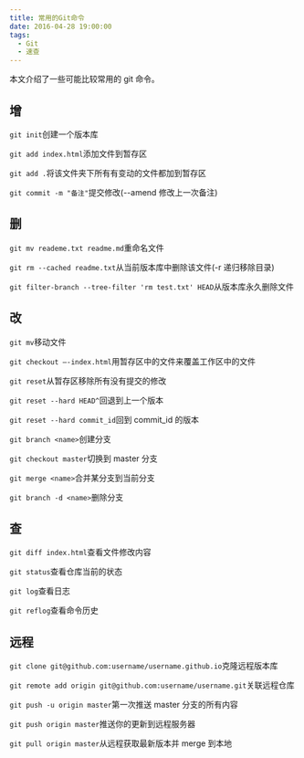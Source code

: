 ```yaml
---
title: 常用的Git命令
date: 2016-04-28 19:00:00
tags:
  - Git
  - 速查
---
```


本文介绍了一些可能比较常用的 git 命令。

<!--more-->

## 增

`git init`创建一个版本库

`git add index.html`添加文件到暂存区

`git add .`将该文件夹下所有有变动的文件都加到暂存区

`git commit -m "备注"`提交修改(--amend 修改上一次备注)

## 删

`git mv reademe.txt readme.md`重命名文件

`git rm --cached readme.txt`从当前版本库中删除该文件(-r 递归移除目录)

`git filter-branch --tree-filter 'rm test.txt' HEAD`从版本库永久删除文件

## 改

`git mv`移动文件

`git checkout –-index.html`用暂存区中的文件来覆盖工作区中的文件

`git reset`从暂存区移除所有没有提交的修改

`git reset --hard HEAD^`回退到上一个版本

`git reset --hard commit_id`回到 commit_id 的版本

`git branch <name>`创建分支

`git checkout master`切换到 master 分支

`git merge <name>`合并某分支到当前分支

`git branch -d <name>`删除分支

## 查

`git diff index.html`查看文件修改内容

`git status`查看仓库当前的状态

`git log`查看日志

`git reflog`查看命令历史

## 远程

`git clone git@github.com:username/username.github.io`克隆远程版本库

`git remote add origin git@github.com:username/username.git`关联远程仓库

`git push -u origin master`第一次推送 master 分支的所有内容

`git push origin master`推送你的更新到远程服务器

`git pull origin master`从远程获取最新版本并 merge 到本地
